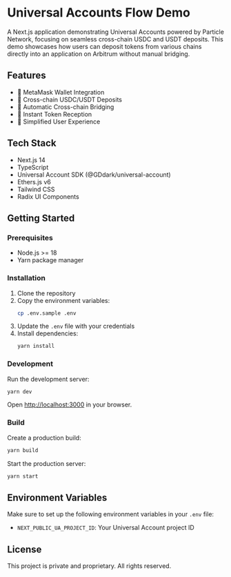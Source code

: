 # Universal Accounts Flow Demo

A Next.js application demonstrating Universal Accounts powered by Particle Network, focusing on seamless cross-chain USDC and USDT deposits. This demo showcases how users can deposit tokens from various chains directly into an application on Arbitrum without manual bridging.

## Features

- 🔐 MetaMask Wallet Integration
- 💱 Cross-chain USDC/USDT Deposits
- 🌉 Automatic Cross-chain Bridging
- 🚀 Instant Token Reception
- 🎯 Simplified User Experience

## Tech Stack

- Next.js 14
- TypeScript
- Universal Account SDK (@GDdark/universal-account)
- Ethers.js v6
- Tailwind CSS
- Radix UI Components

## Getting Started

### Prerequisites

- Node.js >= 18
- Yarn package manager

### Installation

1. Clone the repository
2. Copy the environment variables:
   ```bash
   cp .env.sample .env
   ```
3. Update the `.env` file with your credentials
4. Install dependencies:
   ```bash
   yarn install
   ```

### Development

Run the development server:

```bash
yarn dev
```

Open [http://localhost:3000](http://localhost:3000) in your browser.

### Build

Create a production build:

```bash
yarn build
```

Start the production server:

```bash
yarn start
```

## Environment Variables

Make sure to set up the following environment variables in your `.env` file:

- `NEXT_PUBLIC_UA_PROJECT_ID`: Your Universal Account project ID

## License

This project is private and proprietary. All rights reserved.